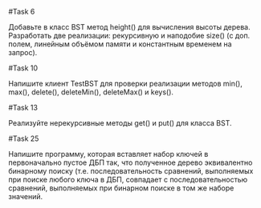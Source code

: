 #Task 6

Добавьте в класс BST метод height() для вычисления высоты дерева. Разработать две реализации: рекурсивную и наподобие size() (с доп. полем, линейным объёмом памяти и константным временем на запрос).

#Task 10

Напишите клиент TestBST для проверки реализации методов min(), max(), delete(), deleteMin(), deleteMax() и keys().

#Task 13

Реализуйте нерекурсивные методы get() и put() для класса BST.

#Task 25

Напишите программу, которая вставляет набор ключей в первоначально пустое ДБП так, что полученное дерево эквивалентно бинарному поиску (т.е. последовательность сравнений, выполняемых при поиске любого ключа в ДБП, совпадает с последовательностью сравнений, выполняемых при бинарном поиске в том же наборе значений.